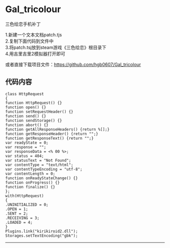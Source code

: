 # Gal_tricolour
三色绘恋手机补丁
   
1.新建一个文本文档patch.tjs   
2.复制下面代码到文件中   
3.将patch.tsj放到steam游戏《三色绘恋》根目录下   
4.用吉里吉里2模拟器打开即可   

或者直接下载项目文件：https://github.com/hgb0607/Gal_tricolour


代码内容
---
```
class HttpRequest
{
function HttpRequest() {}
function open() {}
function setRequestHeader() {}
function send() {}
function sendStorage() {}
function abort() {}
function getAllResponseHeaders() {return %[];}
function getResponseHeader() {return "";}
function getResponseText() {return "";}
var readyState = 0;
var response = "";
var responseData = <% 00 %>;
var status = 404;
var statusText = "Not Found";
var contentType = "text/html";
var contentTypeEncoding = "utf-8";
var contentLength = 0;
function onReadyStateChange() {}
function onProgress() {}
function finalize() {}
};
with(HttpRequest)
{
.UNINITIALIZED = 0;
.OPEN = 1; 
.SENT = 2; 
.RECEIVING = 3; 
.LOADED = 4; 
}
Plugins.link("kirikiroid2.dll");
Storages.setTextEncoding("gbk");
```
---

